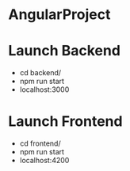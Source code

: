 # AngularProject

# Launch Backend

- cd backend/
- npm run start
- localhost:3000

# Launch Frontend

- cd frontend/
- npm run start
- localhost:4200
